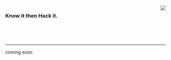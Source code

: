 <img align='right' src='https://github-readme-stats.vercel.app/api?username=1nfsr&show_icons=true&&hide=contribs,issues,stars&&hide_border=true&&hide_title=true' />

### Know it then Hack it.
<br />
<br />
<br />
<hr />

coming soon
